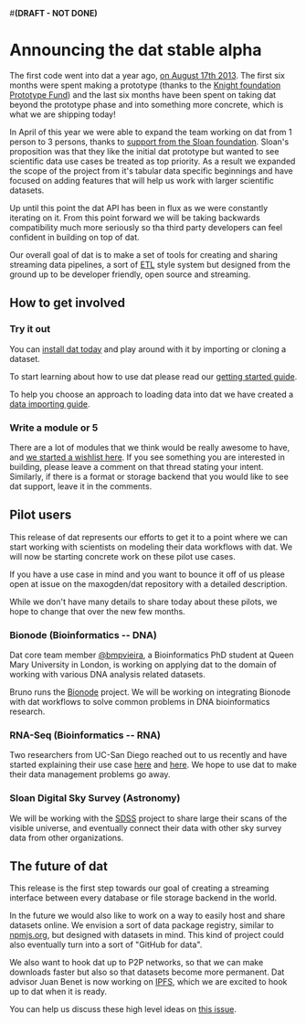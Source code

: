 #**(DRAFT - NOT DONE)**

# Announcing the dat stable alpha 

The first code went into dat a year ago, [on August 17th 2013](https://github.com/maxogden/dat/commit/e5eda57b53f60b05c0c3d97da90c10cd17dcbe19). The first six months were spent making a prototype (thanks to the [Knight foundation Prototype Fund](http://www.knightfoundation.org/grants/201346305/)) and the last six months have been spent on taking dat beyond the prototype phase and into something more concrete, which is what we are shipping today!

In April of this year we were able to expand the team working on dat from 1 person to 3 persons, thanks to [support from the Sloan foundation](http://usodi.org/2014/04/02/dat). Sloan's proposition was that they like the initial dat prototype but wanted to see scientific data use cases be treated as top priority. As a result we expanded the scope of the project from it's tabular data specific beginnings and have focused on adding features that will help us work with larger scientific datasets.

Up until this point the dat API has been in flux as we were constantly iterating on it. From this point forward we will be taking backwards compatibility much more seriously so tha third party developers can feel confident in building on top of dat.

Our overall goal of dat is to make a set of tools for creating and sharing streaming data pipelines, a sort of [ETL](http://en.wikipedia.org/wiki/Extract,_transform,_load) style system but designed from the ground up to be developer friendly, open source and streaming.

## How to get involved

### Try it out

You can [install dat today](https://github.com/maxogden/dat#install) and play around with it by importing or cloning a dataset.

To start learning about how to use dat please read our [getting started guide](https://github.com/maxogden/dat/blob/master/docs/getting-started.md).

To help you choose an approach to loading data into dat we have created a [data importing guide](https://github.com/maxogden/dat/blob/master/docs/importing.md).

### Write a module or 5

There are a lot of modules that we think would be really awesome to have, and [we started a wishlist here](https://github.com/datproject/discussions/issues/5). If you see something you are interested in building, please leave a comment on that thread stating your intent. Similarly, if there is a format or storage backend that you would like to see dat support, leave it in the comments.

## Pilot users

This release of dat represents our efforts to get it to a point where we can start working with scientists on modeling their data workflows with dat. We will now be starting concrete work on these pilot use cases.

If you have a use case in mind and you want to bounce it off of us please open at issue on the maxogden/dat repository with a detailed description.

While we don't have many details to share today about these pilots, we hope to change that over the new few months. 

### Bionode (Bioinformatics -- DNA)

Dat core team member [@bmpvieira](https://github.com/bmpvieira/), a Bioinformatics PhD student at Queen Mary University in London, is working on applying dat to the domain of working with various DNA analysis related datasets.

Bruno runs the [Bionode](https://github.com/bionode) project. We will be working on integrating Bionode with dat workflows to solve common problems in DNA bioinformatics research.

### RNA-Seq (Bioinformatics -- RNA)

Two researchers from UC-San Diego reached out to us recently and have started explaining their use case [here](https://github.com/maxogden/dat/issues/129) and [here](https://github.com/maxogden/dat/issues/135). We hope to use dat to make their data management problems go away.

### Sloan Digital Sky Survey (Astronomy)

We will be working with the [SDSS](http://www.sdss.org/) project to share large their scans of the visible universe, and eventually connect their data with other sky survey data from other organizations.

## The future of dat

This release is the first step towards our goal of creating a streaming interface between every database or file storage backend in the world. 

In the future we would also like to work on a way to easily host and share datasets online. We envision a sort of data package registry, similar to [npmjs.org](http://npmjs.org), but designed with datasets in mind. This kind of project could also eventually turn into a sort of "GitHub for data".

We also want to hook dat up to P2P networks, so that we can make downloads faster but also so that datasets become more permanent. Dat advisor Juan Benet is now working on [IPFS](http://ipfs.io/), which we are excited to hook up to dat when it is ready.

You can help us discuss these high level ideas on [this issue](https://github.com/datproject/discussions/issues/1).

